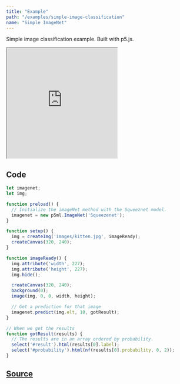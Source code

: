 ```yaml
---
title: "Example"
path: "/examples/simple-image-classification"
name: "Simple ImageNet"
---
```


Simple image classification example. Built with p5.js.

<iframe src="https://cvalenzuela.github.io/p5-deeplearn-js/examples/imagenet/" style="height:300px"></iframe>

## Code

```javascript
let imagenet;
let img;

function preload() {
  // Initialize the imageNet method with the Squeeznet model.
  imagenet = new p5ml.ImageNet('Squeezenet');
}

function setup() {
  img = createImg('images/kitten.jpg', imageReady);
  createCanvas(320, 240);
}

function imageReady() {
  img.attribute('width', 227);
  img.attribute('height', 227);
  img.hide();

  createCanvas(320, 240);
  background(0);
  image(img, 0, 0, width, height);

  // Get a prediction for that image
  imagenet.predict(img.elt, 10, gotResult);
}

// When we get the results
function gotResult(results) {
  // The results are in an array ordered by probability.
  select('#result').html(results[0].label);
  select('#probability').html(nf(results[0].probability, 0, 2));
}
```

## [Source]()

